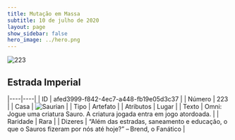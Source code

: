 ```yaml
---
title: Mutação em Massa
subtitle: 10 de julho de 2020
layout: page
show_sidebar: false
hero_image: ../hero.png
---
```


![223](https://cdn.keyforgegame.com/media/card_front/pt/479_223_69W2QJ87J3QQ_pt.png)

## Estrada Imperial

|----|----|
| ID | afed3999-f842-4ec7-a448-fb19e05d3c37 |
| Número | 223 |
| Casa | ![Saurian](https://archonarcana.com/images/thumb/9/9e/Saurian_P.png/22px-Saurian_P.png "Sauro") |
| Tipo | Artefato |
| Atributos | Lugar |
| Texto | Omni: Jogue uma criatura Sauro.  A criatura jogada entra em jogo  atordoada. |
| Raridade | Rara |
| Dizeres | “Além das estradas, saneamento e educação,  o que o Sauros fizeram por nós até hoje?”  – Brend, o Fanático |
